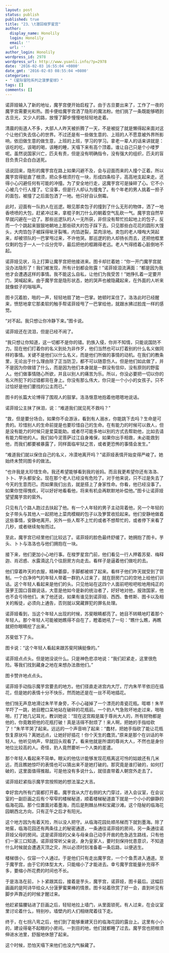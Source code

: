 ```yaml
---
layout: post
status: publish
published: true
title: "23、\t潜回梭罗星宫"
author:
  display_name: Honolily
  login: Honolily
  email: ''
  url: ''
author_login: Honolily
wordpress_id: 2978
wordpress_url: http://www.yuanli.info/?p=2978
date: '2016-02-03 16:55:04 +0800'
date_gmt: '2016-02-03 08:55:04 +0800'
categories:
- "《星际冒险系列之菠萝星球》"
tags: []
comments: []
---
```

<p>诺菲娅输入了新的地址，魔芋宫便开始启程了。由于古旦要出来了，工作了一夜的魔芋宫需要光和热。图卡便给魔芋宫洒了隐形的魔法粉。他们挑了一条既能够晒到古旦光，又少人的路，放慢了脚步慢慢地轻轻地走着。</p>
<p>清晨的街道人不多，大部人人昨天被折腾了一天，不是被捉了就是懒得起来面对这个让他们失去信心的世界。不过还是有一些做生意的、上班的人不愿意被外界所影响，依旧做生意的做生意，上班的上班，学习的学习。拿老一辈人的话来讲就是：该吃的吃，该喝的喝，该睡的睡，天塌下来有高个顶着。谁让自己只是个小喽罗呢。虽然说国家兴亡，匹夫有责，但是没有明确指令，没有强大的组织，匹夫的盲目负责只会白白送死。</p>
<p>话说回来，隐形的魔芋宫在路上如果闪避不及，会与迎面而来的人撞个正着。所以魔芋宫得挺直了根须，把众多根须拧在一块，形成四条柱子，高高地支起来走。还得小心闪避任何有可能的冲撞。为了安全地行走，这魔芋宫可是操碎了心。它不小心被几个行人撞了。它没事，但是行人却认为撞鬼了。有个年老的男人挑着一担子的面包，被撞了之后面包洒了一地。他只好自认倒霉。</p>
<p>此时，迎面有一队豹人在巡逻。眼见那卖包子的撞到了什么无形的物体，洒了一地香喷喷的大包，赶紧冲过来，拿棍子刺刀什么的朝着空气乱砍一气。魔芋宫自然早早就闪避在一边了。那些巡逻队的人一无所获，非但没有帮忙捡起地上的包子，反而一个个跳起来狠狠地朝地上那些硕大的包子踩下去。只见那些白花花的圆形大馒头，大肉馅包子被踩得呲牙裂嘴，内馅迸裂，菜肉涂地。卖包的老人嚎啕大哭起来，却被领队的一巴掌甩过来，不许他哭。那巡逻的豹人却扬长而去，还把他框里仅剩的包子一人一个瓜分完毕，最后把他的框踢得老远。老人气得捂着心脏倒地不起。</p>
<p>诺菲娅见状，马上打算让魔芋宫把他接进来。图卡却拦着她：&ldquo;你一开门魔芋宫就没办法隐形了！我们被发现，所有计划都会败露！&rdquo;诺菲娅泪流满面：&ldquo;都是因为我他才会遭遇这样的事情。我不能这么自私，让他们为我受苦！&rdquo;她挣扎着一定要开门，哭喊起来。由于魔芋宫是隐形状态，她的哭声也被隐藏起来，在外面的人听来就像蚊子的嗡嗡声。</p>
<p>图卡沉着脸，啪的一声，轻轻地扇了她一巴掌。她顿时呆住了。洛洛此时已经醒来，愤怒地拿它那柔软的触手帮诺菲娅甩了一巴掌给他，就跟水拂过脸庞一样的感觉。</p>
<p>&ldquo;对不起。我只想让你冷静下来。&rdquo;图卡说。</p>
<p>诺菲娅还在流泪，但是已经不闹了。</p>
<p>&ldquo;我只想让你知道，这一切都不是你的错。豹族入侵，你并不知情，只能说国防不力。现在他们打着你的名义到处为非作歹，他们当然也可以打着别的什么名义做同样的事情。关键不是他们以什么名义，而是他们所做的事情的动机。在我们的教条里，无论出于什么理由除了正当防卫，都不可以随意伤人。但是他们如此做了，并不是因为你做错了什么，而是因为他们本身就是一群没有信仰，没有原则的野蛮人。他们做事情随心所欲，并且以别人的痛苦为乐。所以，你没必要把一切以你的名义所犯下的过错都背在身上。你没有那么伟大，你只是一个小小的女孩子。只不过恰好是他们要找的公主而已。&rdquo;</p>
<p>图卡的长篇大论博得了围观人的鼓掌。洛洛惬意地抱着他嗯嗯地说话。</p>
<p>诺菲娅公主抹了抹泪，说：&ldquo;难道我们就见死不救吗？&rdquo;</p>
<p>&ldquo;救，但是要分场合。如果你不会游泳，看到有人溺水，你能跳下去吗？生命是可贵的。珍惜别人的生命前提是也要珍惜自己的生命。在有能力的时候可以救人，但是没有能力的时候只是爱莫能助。或者尽可能多地以别的方式去帮助他，比如去请有能力帮他的人。我们如今泥菩萨过江自身难保，如果你出手相救，未必能救到他，而我们都要被暴露了，同样面临牢狱之苦，或者更恐怖的事情会发生。&rdquo;</p>
<p>&ldquo;难道我们就以保住自己的名义，冷漠地离开吗？&rdquo;诺菲娅表情开始变得严峻了。她始终未赞同图卡的做法。</p>
<p>&ldquo;也许我是太珍惜生命。我还希望能够看到我的爸妈。而且我更希望你还有洛洛、卜卜、芋头都安全。现在那个老人已经没有危险了。对于他来说，只不过是失去了今天的生意而已。而如果我们出去，就是搭上了身家性命。你看，他已经没事了。如果你觉得愧疚，可以好好地看看他，将来有机会再默默地补偿他。&rdquo;图卡让诺菲娅望望魔芋宫的窗外。</p>
<p>只见有几个路人跑过去扶起了他。有一个人年轻的男子主动背着他，另一个年轻的女子带头与其他人一起把地上菜肉模糊的包子以及箩筐收拾起来。他们安静地做着这些事情，安静地离开。另外一些人帮不上忙的或者不想帮忙的，或者停下来看了几秒，或者继续匆匆而过。</p>
<p>至此，魔芋宫已经里他们比较远了。诺菲娅的脸色最终舒缓了。她拥抱了图卡。芋头、卜卜与洛洛也与他们拥抱在一块。</p>
<p>接下来，他们更加小心地行事。在梭罗星宫门前，他们看见一行人押着苏斐、梅释迦、肖迟惑、水露滴这几个往厨房方向走去。看样子是逼着他们做吃的去。</p>
<p>他们穿着昨天的衣服，精神萎靡，手脚都被绑了起来。看样子他们昨天就受到了管制。一个白净帅气的年轻人带着一群豹人过来了，就在厨房门口的空地上给他们训话。这个年轻人看起来是他们的头。只见他站在这四个人面前吧啦吧啦地用纯正的菠萝王国口音跟说话，大意是他如今是新的统治者了，好好地对他，报效国家，他也不会亏待他们。末了他还说，如果有谁见到诺菲娅、西西、鲁修斯、图卡以及相关的叛徒，必须向上通告，否则就以窝藏罪犯的罪名处理。</p>
<p>诺菲娅看到，当这个年轻人出现的时候，苏斐眼睛都亮了。她目不转睛地盯着那个年轻人。那个年轻人可能被她瞧得不自在了，瞪着她吼了一句：&ldquo;瞧什么瞧，再瞧就把你眼睛挖了出来。&rdquo;</p>
<p>苏斐低下了头。</p>
<p>图卡说：&ldquo;这个年轻人看起来跟苏斐阿姨挺像的。&rdquo;</p>
<p>诺菲娅点点头。但是她没说什么。只是神色悲凉地说：&ldquo;我们赶紧走，这里很危险。等我们找到藏身之地在来想办法救他们。&rdquo;</p>
<p>图卡赞许地点点头。</p>
<p>诺菲娅手动指示魔芋宫要去的地方。他们径直走进宫内大厅。厅内朱芊芊依旧在插花，但是她的表情十分不快乐，然而她还是在一丝不苟地插花。</p>
<p>他们悄无声息地滑过朱芊芊身旁，不小心碰掉了一个漂亮的青瓷花瓶。哐啷！朱芊芊吓了一跳，她目瞪口呆地站在破碎的花瓶前。一个豹人气急败坏地走过来，啪啪啪，打了她几记耳光，教训她说：&ldquo;现在这宫殿是属于尊尚大人的，所有财物都是他的，你竟敢把他的花瓶打破！真是活得不耐烦了！来人啊，把她的手指给砍了！&rdquo;朱芊芊哭了起来。远远的一个声音响了起来：&ldquo;蠢材，把她手指砍了能让花瓶恢复原状吗？离她远点，让她好好插花！你个天生的蠢货。&rdquo;原来是那个在训话的年轻人。他听见响声，早就回头观看了。看来他就是所谓的尊尚大人，不然也是身份地位比较高的人。奇怪，豹人竟然要听一个人类的差遣。</p>
<p>那个年轻人看起来不简单。眼尖的他估计能够发现花瓶离这可怜的姑娘还有几米远，而且瞧她惊吓的表情也可以猜出来不是她打破的。那究竟是谁打破的，如何打破的，这里面值得推敲。可是他没有多说什么，就径直带着人朝宫外走去了。</p>
<p>诺菲娅赶紧指示魔芋宫按照她的想法溜之大吉。</p>
<p>幸好宫内所有门窗都打开着。魔芋宫从大厅右侧的大门穿过，进入会议室，在会议室的一副巨画之后有个窄窄的楼梯秘道，顺着楼梯秘道直下就是一个小小的僻静的临海花园。那个位置面对着墨海，而后是荆棘丛林和宝藏沙滩。这个隐秘的临海花园朝西北方向，只有正午之后才有阳光。</p>
<p>这个地方因为有着天险，所以没人把守。从临海花园处顺吊梯而下就到墨海。除了地窖，临海花园还有两条往上的秘密通道，一条通往诺菲娅的房间，另一条通往诺菲娅父母的房间。这是诺菲娅的父亲与母亲自己动手开凿的危急逃生路线，只有他们一家三口知道。诺菲娅常听父亲说，身为皇家人，要时刻保持忧患意识，不知道什么时候就会遭遇灭顶之灾，所以必须时刻准备着一条后路，以便逃生。</p>
<p>楼梯很小，仅容一个人通过。于是他们只有走出魔芋宫，一个个鱼贯进入通道。至于魔芋宫，由于它的体型太大，只能缩小了才能进去。幸亏魔芋宫能量补充得不多，要缩小所花费的时间也不长。</p>
<p>于是洛洛在前，卜卜紧跟其后，接着是芋头，魔芋宫，诺菲娅，图卡最后。这幅巨画画的是阿诗华给众人分菠萝蜜果棒的情景。图卡站着欣赏了好一会，直到听见有脚步声靠近的时候才醒过来。</p>
<p>他赶紧猫腰钻进了巨画之后，轻轻地拉上墙门，从里面锁死。有人过来，在会议室里讨论着什么，特别吵。墙壁内的人们相继爬着往下走。</p>
<p>终于，在七拐八弯之后，他们到了能够重建天日的临海花园的露台上。这里有小小的，建设得毫不起眼的小房间。一到目的地，他们就都睡了过去。魔芋宫也把根须伸进水池里，舒服地休憩了起来。</p>
<p>这个时候，恐怕天塌下来他们也没力气躲藏了。</p>
<p>&nbsp;</p>
